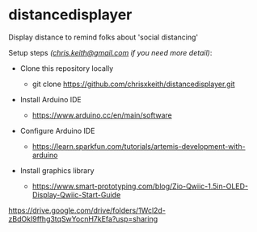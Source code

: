 # distancedisplayer
Display distance to remind folks about 'social distancing'

Setup steps *(chris.keith@gmail.com if you need more detail)*:

- Clone this repository locally
  - git clone https://github.com/chrisxkeith/distancedisplayer.git

- Install Arduino IDE
  - https://www.arduino.cc/en/main/software

- Configure Arduino IDE
  - https://learn.sparkfun.com/tutorials/artemis-development-with-arduino

- Install graphics library
  - https://www.smart-prototyping.com/blog/Zio-Qwiic-1.5in-OLED-Display-Qwiic-Start-Guide

https://drive.google.com/drive/folders/1Wcl2d-zBdOkI9ffhg3tqSwYocnH7kEfa?usp=sharing

